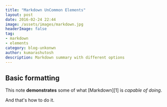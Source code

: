 ```yaml
---
title: "Markdown UnCommon Elements"
layout: post
date: 2016-02-24 22:44
image: /assets/images/markdown.jpg
headerImage: false
tag:
- markdown
- elements
category: blog-unkonwn
author: kumarashutosh
description: Markdown summary with different options
---
```


## Basic formatting

This note **demonstrates** some of what [Markdown][1] is *capable of doing*.

And that's how to do it.


